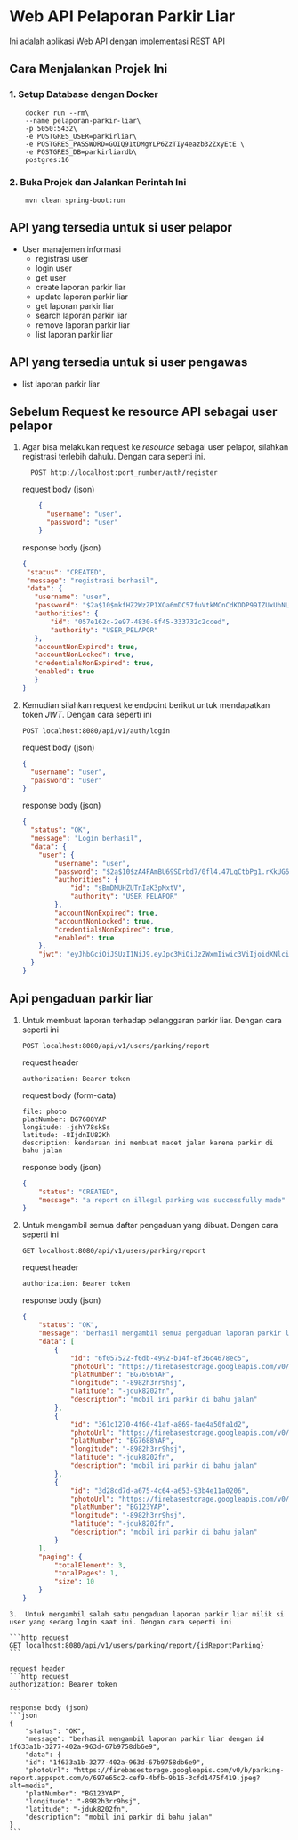 # Web API Pelaporan Parkir Liar

Ini adalah aplikasi Web API dengan implementasi REST API

## Cara Menjalankan Projek Ini

### 1. Setup Database dengan Docker

```shell
    docker run --rm\
    --name pelaporan-parkir-liar\
    -p 5050:5432\
    -e POSTGRES_USER=parkirliar\
    -e POSTGRES_PASSWORD=GOIQ91tDMgYLP6ZzTIy4eazb32ZxyEtE \
    -e POSTGRES_DB=parkirliardb\
    postgres:16
```

### 2. Buka Projek dan Jalankan Perintah Ini

```shell
    mvn clean spring-boot:run
```

## API yang tersedia untuk si user pelapor

* User manajemen informasi
    * registrasi user
    * login user
    * get user
    * create laporan parkir liar
    * update laporan parkir liar
    * get laporan parkir liar
    * search laporan parkir liar
    * remove laporan parkir liar
    * list laporan parkir liar

## API yang tersedia untuk si user pengawas

* list laporan parkir liar

## Sebelum Request ke resource API sebagai user pelapor

1. Agar bisa melakukan request ke _resource_ sebagai user pelapor, silahkan registrasi terlebih dahulu. Dengan cara
   seperti ini.

   ```http request
     POST http://localhost:port_number/auth/register
   ```
   request body (json)
   ```json
       {
         "username": "user",
         "password": "user"
       }
   ```

   response body (json)
   ```json
   {
    "status": "CREATED",
    "message": "registrasi berhasil",
    "data": {
      "username": "user",
      "password": "$2a$10$mkfHZ2WzZP1XOa6mDC57fuVtkMCnCdKODP99IZUxUhNLy2dBlmGee",
      "authorities": {
          "id": "057e162c-2e97-4830-8f45-333732c2cced",
          "authority": "USER_PELAPOR"
      },
      "accountNonExpired": true,
      "accountNonLocked": true,
      "credentialsNonExpired": true,
      "enabled": true         
      }
   }
    ```

2.  Kemudian silahkan request ke endpoint berikut untuk mendapatkan token _JWT_. Dengan cara seperti ini
    ```http request
    POST localhost:8080/api/v1/auth/login
    ```

    request body (json)
    ```json
    {
      "username": "user",
      "password": "user"
    }
    ```
    
    response body (json)
    ```json
    {
      "status": "OK",
      "message": "Login berhasil",
      "data": {
        "user": {
            "username": "user",
            "password": "$2a$10$zA4FAmBU69SDrbd7/0fl4.47LqCtbPg1.rKkUG6c/3rVkmwnWDYtu",
            "authorities": {
                "id": "sBmDMUHZUTnIaK3pMxtV",
                "authority": "USER_PELAPOR"
            },
            "accountNonExpired": true,
            "accountNonLocked": true,
            "credentialsNonExpired": true,
            "enabled": true
        },
        "jwt": "eyJhbGciOiJSUzI1NiJ9.eyJpc3MiOiJzZWxmIiwic3ViIjoidXNlciIsImlhdCI6MTcwODI1NDMxMiwicm9sZXMiOiJVU0VSX1BFTEFQT1IifQ.kmHKFSN3dl0IS8K1YiYl2Lo6tPvZpCZcT5uUIsfLOnA3Uc2Oxtv3J8T1KWs4vdXpVn0Y4R9es9jM35RAFMzpPTEH_WikavMyolD_-_jW_iRwwv958wGFahVOSuJL2w1ywRRAtoekTs16FI3L1GyjkcZCtOqVPPA_E2H5D9zUEcSHbVphwRvokHPXHofz5VoeuufE7XCwX4bc2PBi8VT7IBahcjuOgq4cMkA3kaSCVGeXFjTEzJ8JKu7pnhHudwef5krQxxv8Nzy7L4etFXz_hD-DlOc4Z81IxtCDVeqOGwL_kkr2KeENEX8DZXUEtJnqCNJFw2R98i3EngZ_BDN4RA"
      }
    }
    ```
    
## Api pengaduan parkir liar

1.  Untuk membuat laporan terhadap pelanggaran parkir liar. Dengan cara seperti ini

    ```http request
    POST localhost:8080/api/v1/users/parking/report
    ```

    request header
    ```http request
    authorization: Bearer token
    ```
    request body (form-data)
    ```text
    file: photo
    platNumber: BG7688YAP
    longitude: -jshY78skSs
    latitude: -8IjdnIU82Kh
    description: kendaraan ini membuat macet jalan karena parkir di bahu jalan
    ```
    
    response body (json)
    ```json
    {
        "status": "CREATED",
        "message": "a report on illegal parking was successfully made"
    }
    ```

   2.   Untuk mengambil semua daftar pengaduan yang dibuat. Dengan cara seperti ini
    
        ```http request
        GET localhost:8080/api/v1/users/parking/report
        ```
    
        request header
        ```http request
        authorization: Bearer token
        ```
    
        response body (json)
        ```json
        {
            "status": "OK",
            "message": "berhasil mengambil semua pengaduan laporan parkir liar",
            "data": [
                {
                    "id": "6f057522-f6db-4992-b14f-8f36c4678ec5",
                    "photoUrl": "https://firebasestorage.googleapis.com/v0/b/parking-report.appspot.com/o/3f7d7baa-3020-4159-a7c6-2a9c10efe3af.jpeg?alt=media",
                    "platNumber": "BG7696YAP",
                    "longitude": "-8982h3rr9hsj",
                    "latitude": "-jduk8202fn",
                    "description": "mobil ini parkir di bahu jalan"
                },
                {
                    "id": "361c1270-4f60-41af-a869-fae4a50fa1d2",
                    "photoUrl": "https://firebasestorage.googleapis.com/v0/b/parking-report.appspot.com/o/02a34d6f-4cc1-4f18-ba89-e5d087753748.jpeg?alt=media",
                    "platNumber": "BG7688YAP",
                    "longitude": "-8982h3rr9hsj",
                    "latitude": "-jduk8202fn",
                    "description": "mobil ini parkir di bahu jalan"
                },
                {
                    "id": "3d28cd7d-a675-4c64-a653-93b4e11a0206",
                    "photoUrl": "https://firebasestorage.googleapis.com/v0/b/parking-report.appspot.com/o/78dea8cc-123e-4fc3-a2f2-7aa2c5f57528.jpeg?alt=media",
                    "platNumber": "BG123YAP",
                    "longitude": "-8982h3rr9hsj",
                    "latitude": "-jduk8202fn",
                    "description": "mobil ini parkir di bahu jalan"
                }
            ],
            "paging": {
                "totalElement": 3,
                "totalPages": 1,
                "size": 10
            }
        }
        ```

    3.  Untuk mengambil salah satu pengaduan laporan parkir liar milik si user yang sedang login saat ini. Dengan cara seperti ini
    
    ```http request
    GET localhost:8080/api/v1/users/parking/report/{idReportParking}
    ```
    
    request header
    ```http request
    authorization: Bearer token
    ```
    
    response body (json)
    ```json
    {
        "status": "OK",
        "message": "berhasil mengambil laporan parkir liar dengan id 1f633a1b-3277-402a-963d-67b9758db6e9",
        "data": {
        "id": "1f633a1b-3277-402a-963d-67b9758db6e9",
        "photoUrl": "https://firebasestorage.googleapis.com/v0/b/parking-report.appspot.com/o/697e65c2-cef9-4bfb-9b16-3cfd1475f419.jpeg?alt=media",
        "platNumber": "BG123YAP",
        "longitude": "-8982h3rr9hsj",
        "latitude": "-jduk8202fn",
        "description": "mobil ini parkir di bahu jalan"
    }
    ```







